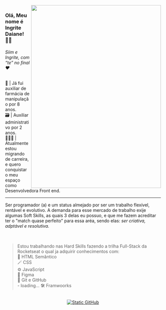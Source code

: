 <img align="right" height="590px" width="420px" src="https://i.pinimg.com/originals/f5/36/01/f53601133f236d1cb167ac19f05a3d60.gif">

### Olá, Meu nome é Ingrite Daiane!👋🏽
<h6><i>Siim e Ingrite, com “te” no final </i>❤️</h6>

<p align="left">
  💊 | Já fui auxiliar de farmácia de manipulação por 8 anos. <br>
  🗃️ | Auxiliar administrativo por 2 anos. <br>
  👩🏽‍💻 | Atualmente estou migrando de carreira, e quero conquistar o meu espaço como Desenvolvedora Front end. <br>
  <hr>
  Ser programador (a) e um status almejado por ser um trabalho flexível, rentável e evolutivo.
  A demanda para esse mercado de trabalho exije algumas Soft Skills, as quais 3 delas eu possuo,
  e que me fazem acreditar ter o "match quase perfeito" para essa aréa, sendo elas:<i> ser criativa, adptável e resolutiva.</b></i> 
  <br>
  <br>
  <br>
  <blockquote>Estou trabalhando nas Hard Skills fazendo a trilha Full-Stack da Rocketseat o qual ja adquirir conhecimentos com:<br>
    🧩 HTML Semântico<br>
    🪄 CSS <br>
    ⚙️ JavaScript <br>
    🎨 Figma <br>
    🧮 Git e GitHub <br>
    - loading...
    🛠️ Framwoorks 
  </blockquote>
  <br>
  <div align="center" >
    <a href="https://www.instagram.com/ingritedaiane">
    <img src="https://img.shields.io/static/v1?label=Overview&message=DEV da realidade e nem tô falando da virtual&color=f8efd4&style=for-the-badge&logo=GitHub" alt="Static GitHub"></a>
  </div>
